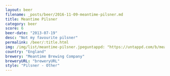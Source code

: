 ```yaml
---
layout: beer
filename: _posts/beer/2016-11-09-meantime-pilsner.md
title: Meantime Pilsner
category: beer
score: 6
beer-date: "2013-07-19"
desc: "Not my favourite pilsner"
permalink: /beer/:title.html
img: /img/list/meantime-pilsner.jpeguntappd: "https://untappd.com/b/meantime-brewing-company-pilsner/7978"
country: "England"
brewery: "Meantime Brewing Company"
breweryURL: "breweryURL"
style: "Pilsner - Other"
---
```

